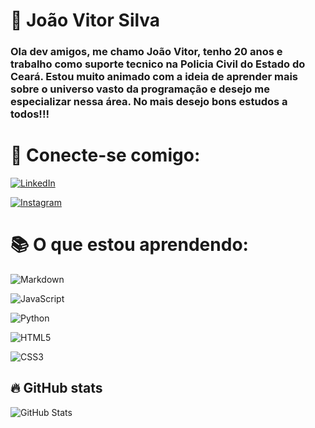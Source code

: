 # 🎈 João Vitor Silva

### Ola dev amigos, me chamo João Vitor, tenho 20 anos e trabalho como suporte tecnico na Policia Civil do Estado do Ceará. Estou muito animado com a ideia de aprender mais sobre o universo vasto da programação e desejo me especializar nessa área. No mais desejo bons estudos a todos!!!

# 🔗 Conecte-se comigo:
[![LinkedIn](https://img.shields.io/badge/LinkedIn-2BB21D?style=for-the-badge&logo=linkedin&logoColor=#003e4f)](https://www.linkedin.com/in/joao-vitor-silva-152213270/)

[![Instagram](https://img.shields.io/badge/Instagram-2BB21D?style=for-the-badge&logo=instagram&logoColor=#cfb590)](https://www.instagram.com/_jvitorsilva0/)


# 📚 O que estou aprendendo:
![Markdown](https://img.shields.io/badge/Markdown-2BB21D?style=for-the-badge&logo=markdown)

![JavaScript](https://img.shields.io/badge/JavaScript-2BB21D?style=for-the-badge&logo=javascript)

![Python](https://img.shields.io/badge/Python-2BB21D?style=for-the-badge&logo=python)

![HTML5](https://img.shields.io/badge/HTML5-2BB21D?style=for-the-badge&logo=html5)

![CSS3](https://img.shields.io/badge/CSS3-2BB21D?style=for-the-badge&logo=css3&logoColor=264CE4)



## 🔥 GitHub stats
![GitHub Stats](https://github-readme-stats.vercel.app/api?username=jvitorsilvadn&theme=transparent&bg_color=000&border_color=2BB21D&show_icons=true&icon_color=2BB21D&title_color=2BB21D&text_color=FFF)
